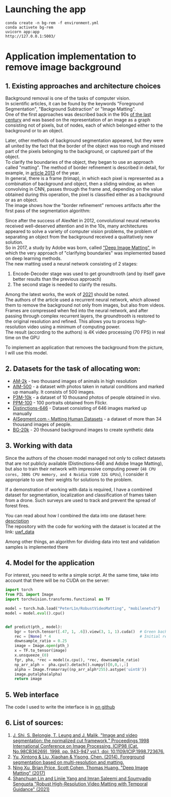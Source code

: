 # Launching the app

```commandline
conda create -n bg-rem -f environment.yml
conda activete bg-rem
uvicorn app:app
http://127.0.0.1:5003/
```


# Application implementation to remove image background

## 1. Existing approaches and architecture choices

Background removal is one of the tasks of computer vision.<br>
In scientific articles, it can be found by the keywords "Foreground Segmentation", "Background Subtraction" or "Image Matting".<br>
One of the first approaches was described back in the 90s [of the last century](#source_1) and was based on the representation of an image as a graph consisting not of pixels, but of nodes, each of which belonged either to the background or to an object.<br>

Later, other methods of background segmentation appeared, but they were all united by the fact that the border of the object was too rough and missed part of the pixels belonging to the background, or captured part of the object. <br>
To clarify the boundaries of the object, they began to use an approach called "matting". The method of border refinement is described in detail, for example, in [article 2013](#source_2) of the year. <br>
In general, there is a frame (trimap), in which each pixel is represented as a combination of background and object, then a sliding window, as when convolving in CNN, passes through the frame and, depending on the value obtained during this operation, the pixel is classified either as a background or as an object.<br>
The image shows how the "border refinement" removes artifacts after the first pass of the segmentation algorithm:


Since after the success of AlexNet in 2012, convolutional neural networks received well-deserved attention and in the 10s, many architectures appeared to solve a variety of computer vision problems, the problem of separating an object from the background received a qualitatively new solution.<br>
So in 2017, a study by Adobe was born, called ["Deep Image Matting"](#source_3), in which the very approach of "clarifying boundaries" was implemented based on deep learning methods. <br>
The new matting used a neural network consisting of 2 stages:
1. Encode-Decoder stage was used to get groundtrooth (and by itself gave better results than the previous approach)
2. The second stage is needed to clarify the results.


Among the latest works, the work of [2021](#source_4) should be noted. <br>
The authors of the article used a recurrent neural network, which allowed them to remove the background not only from images, but also from videos. <br>
Frames are compressed when fed into the neural network, and after passing through complex recurrent layers, the groundtrooth is restored to the original resolution and refined. This allows you to process high-resolution video using a minimum of computing power. <br>
The result (according to the authors) is 4K video processing (70 FPS) in real time on the GPU

To implement an application that removes the background from the picture, I will use this model. <br>

## 2. Datasets for the task of allocating won:


* [AM-2k](https://github.com/JizhiziLi/GFM#am-2k ) - two thousand images of animals in high resolution
* [AIM-500](https://github.com/JizhiziLi/AIM#aim-500 ) - a dataset with photos taken in natural conditions and marked up manually. It consists of 500 images.
* [P3M-10k](https://github.com/JizhiziLi/P3M#ppt-setting-and-p3m-10k-dataset ) - a dataset of 10 thousand photos of people obtained in vivo.
* [PPM-100](https://github.com/ZHKKKe/PPM#download ) - 100 portraits obtained from Flickr.
* [Distinctions-646](https://github.com/vietnamican/HAttMatting ) - Dataset consisting of 646 images marked up manually
* [AISegment.com - Matting Human Datasets](https://www.kaggle.com/datasets/laurentmih/aisegmentcom-matting-human-datasets?resource=download ) - a dataset of more than 34 thousand images of people.
* [BG-20k](https://github.com/JizhiziLi/GFM#bg-20k ) - 20 thousand background images to create synthetic data

## 3. Working with data

Since the authors of the chosen model managed not only to collect datasets that are not publicly available (Distinctions-646 and Adobe Image Matting), but also to train their network with impressive computing power (`48 CPU cores, 300G CPU memory, and 4 Nvidia V100 32G GPUs`), I consider it appropriate to use their weights for solutions to the problem. <br>

If a demonstration of working with data is required, I have a combined dataset for segmentation, localization and classification of frames taken from a drone. Such surveys are used to track and prevent the spread of forest fires.

You can read about how I combined the data into one dataset here: [description](https://github.com/german-leontiev/uwf_data/blob/main/notebook.ipynb )<br>
The repository with the code for working with the dataset is located at the link: [uwf_data](https://github.com/german-leontiev/uwf_data )

Among other things, an algorithm for dividing data into test and validation samples is implemented there

## 4. Model for the application

For interest, you need to write a simple script. At the same time, take into account that there will be no CUDA on the server:


```python
import torch
from PIL import Image
import torchvision.transforms.functional as TF

model = torch.hub.load("PeterL1n/RobustVideoMatting", "mobilenetv3")
model = model.eval().cpu()


def predict(pth_, model):
    bgr = torch.tensor([.47, 1, .6]).view(3, 1, 1).cuda()  # Green background.
    rec = [None] * 4                                       # Initial recurrent states.
    downsample_ratio = 0.25
    image = Image.open(pth_)
    x = TF.to_tensor(image)
    x.unsqueeze_(0)
    fgr, pha, *rec = model(x.cpu(), *rec, downsample_ratio)
    np_arr_alph =  pha.cpu().detach().numpy()[0,0,:,:]
    alpha = Image.fromarray((np_arr_alph*255).astype('uint8'))
    image.putalpha(alpha)
    return image
```



## 5. Web interface
The code I used to write the interface is in [on github](https://github.com/german-leontiev/bg-removal )

## 6. List of sources:
<a id='source_1'></a>
1. [J. Shi, S. Belongie, T. Leung and J. Malik, "Image and video segmentation: the normalized cut framework," Proceedings 1998 International Conference on Image Processing. ICIP98 (Cat. No.98CB36269), 1998, pp. 943-947 vol.1, doi: 10.1109/ICIP.1998.723676.](https://citeseerx.ist.psu.edu/viewdoc/download?doi=10.1.1.128.5631&rep=rep1&type=pdf)
<a id='source_2'></a>
2. [Yu, Xintong & Liu, Xiaohan & Yisong, Chen. (2014). Foreground segmentation based on multi-resolution and matting.](https://arxiv.org/ftp/arxiv/papers/1402/1402.2013.pdf)
<a id="source_3"></a>
3. [Ning Xu, Brian Price, Scott Cohen, Thomas Huang. "Deep Image Matting" (2017)](https://arxiv.org/pdf/1703.03872.pdf)
<a id="source_4"></a>
4. [Shanchuan Lin and Linjie Yang and Imran Saleemi and Soumyadip Sengupta "Robust High-Resolution Video Matting with Temporal Guidance" (2021)](https://arxiv.org/pdf/2108.11515.pdf)
